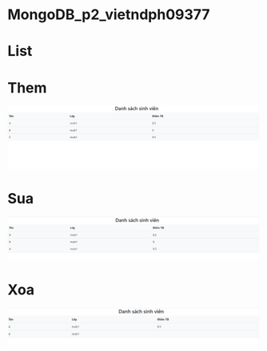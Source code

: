 # MongoDB_p2_vietndph09377
# List
# Them
![example](1.PNG)
# Sua
![example](2.PNG)
# Xoa
![example](3.PNG)
